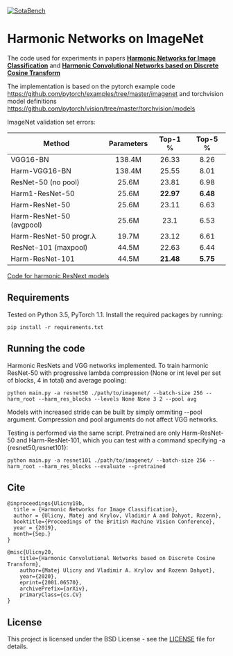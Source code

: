 [![SotaBench](https://img.shields.io/endpoint.svg?url=https://sotabench.com/api/v0/badge/gh/matej-ulicny/harmonic-networks)](https://sotabench.com/user/matejulicny/repos/matej-ulicny/harmonic-networks)

# Harmonic Networks on ImageNet

The code used for experiments in papers [**Harmonic Networks for Image Classification**](https://bmvc2019.org/wp-content/uploads/papers/0628-paper.pdf) and [**Harmonic Convolutional Networks based on Discrete Cosine Transform**](https://arxiv.org/abs/2001.06570)

The implementation is based on the pytorch example code https://github.com/pytorch/examples/tree/master/imagenet and torchvision model definitions https://github.com/pytorch/vision/tree/master/torchvision/models

ImageNet validation set errors:

| Method | Parameters | Top-1 % | Top-5 % |
| ------ | :--------: | :-----: | :-----: |
| VGG16-BN | 138.4M | 26.33 | 8.26 |
| Harm-VGG16-BN | 138.4M | 25.55 | 8.01 |
| ResNet-50 (no pool) | 25.6M | 23.81 | 6.98 |
| Harm1-ResNet-50 | 25.6M | **22.97** | **6.48** |
| Harm-ResNet-50 | 25.6M | 23.11 | 6.63 |
| Harm-ResNet-50 (avgpool) | 25.6M | 23.1 | 6.53 |
| Harm-ResNet-50 progr.&lambda; | 19.7M | 23.12 | 6.61 | 
| ResNet-101 (maxpool) | 44.5M | 22.63 | 6.44 |
| Harm-ResNet-101 | 44.5M | **21.48** | **5.75** |

[Code for harmonic ResNext models](resnext/)

## Requirements

Tested on Python 3.5, PyTorch 1.1.
Install the required packages by running:

```
pip install -r requirements.txt
```

## Running the code

Harmonic ResNets and VGG networks implemented.
To train harmonic ResNet-50 with progressive lambda compression (None or int level per set of blocks, 4 in total) and average pooling:

```
python main.py -a resnet50 ./path/to/imagenet/ --batch-size 256 --harm_root --harm_res_blocks --levels None None 3 2 --pool avg
```

Models with increased stride can be built by simply ommiting --pool argument. Compression and pool arguments do not affect VGG networks.

Testing is performed via the same script. Pretrained are only Harm-ResNet-50 and Harm-ResNet-101, which you can test with a command specifying -a {resnet50,resnet101}:

```
python main.py -a resnet101 ./path/to/imagenet/ --batch-size 256 --harm_root --harm_res_blocks --evaluate --pretrained
```

## Cite

```
@inproceedings{Ulicny19b,
  title = {Harmonic Networks for Image Classification},
  author = {Ulicny, Matej and Krylov, Vladimir A and Dahyot, Rozenn},
  booktitle={Proceedings of the British Machine Vision Conference},
  year = {2019},
  month={Sep.}
}
```
```
@misc{Ulicny20,
    title={Harmonic Convolutional Networks based on Discrete Cosine Transform},
    author={Matej Ulicny and Vladimir A. Krylov and Rozenn Dahyot},
    year={2020},
    eprint={2001.06570},
    archivePrefix={arXiv},
    primaryClass={cs.CV}
}
```

## License

This project is licensed under the BSD License - see the [LICENSE](LICENSE) file for details.
